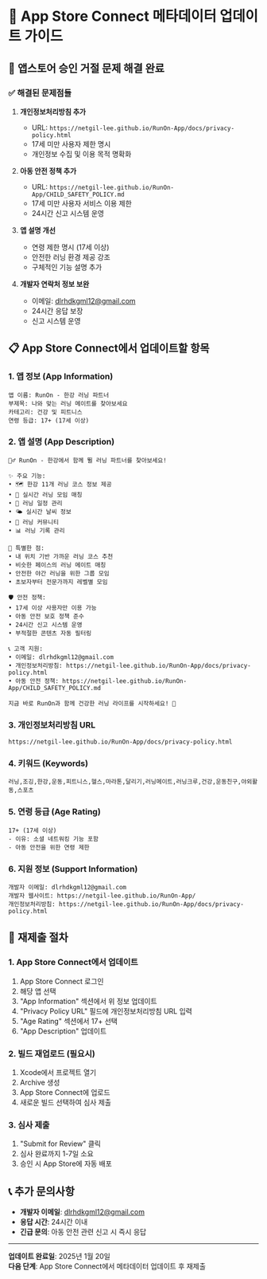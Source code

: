 # 📱 App Store Connect 메타데이터 업데이트 가이드

## 🚨 앱스토어 승인 거절 문제 해결 완료

### ✅ 해결된 문제점들

1. **개인정보처리방침 추가**
   - URL: `https://netgil-lee.github.io/RunOn-App/docs/privacy-policy.html`
   - 17세 미만 사용자 제한 명시
   - 개인정보 수집 및 이용 목적 명확화

2. **아동 안전 정책 추가**
   - URL: `https://netgil-lee.github.io/RunOn-App/CHILD_SAFETY_POLICY.md`
   - 17세 미만 사용자 서비스 이용 제한
   - 24시간 신고 시스템 운영

3. **앱 설명 개선**
   - 연령 제한 명시 (17세 이상)
   - 안전한 러닝 환경 제공 강조
   - 구체적인 기능 설명 추가

4. **개발자 연락처 정보 보완**
   - 이메일: dlrhdkgml12@gmail.com
   - 24시간 응답 보장
   - 신고 시스템 운영

## 📋 App Store Connect에서 업데이트할 항목

### 1. 앱 정보 (App Information)
```
앱 이름: RunOn - 한강 러닝 파트너
부제목: 나와 맞는 러닝 메이트를 찾아보세요
카테고리: 건강 및 피트니스
연령 등급: 17+ (17세 이상)
```

### 2. 앱 설명 (App Description)
```
🏃‍♂️ RunOn - 한강에서 함께 뛸 러닝 파트너를 찾아보세요!

✨ 주요 기능:
• 🗺️ 한강 11개 러닝 코스 정보 제공
• 👥 실시간 러닝 모임 매칭
• 📅 러닝 일정 관리
• 🌤️ 실시간 날씨 정보
• 💬 러닝 커뮤니티
• 📊 러닝 기록 관리

🎯 특별한 점:
• 내 위치 기반 가까운 러닝 코스 추천
• 비슷한 페이스의 러닝 메이트 매칭
• 안전한 야간 러닝을 위한 그룹 모임
• 초보자부터 전문가까지 레벨별 모임

🛡️ 안전 정책:
• 17세 이상 사용자만 이용 가능
• 아동 안전 보호 정책 준수
• 24시간 신고 시스템 운영
• 부적절한 콘텐츠 자동 필터링

📞 고객 지원:
• 이메일: dlrhdkgml12@gmail.com
• 개인정보처리방침: https://netgil-lee.github.io/RunOn-App/docs/privacy-policy.html
• 아동 안전 정책: https://netgil-lee.github.io/RunOn-App/CHILD_SAFETY_POLICY.md

지금 바로 RunOn과 함께 건강한 러닝 라이프를 시작하세요! 🌟
```

### 3. 개인정보처리방침 URL
```
https://netgil-lee.github.io/RunOn-App/docs/privacy-policy.html
```

### 4. 키워드 (Keywords)
```
러닝,조깅,한강,운동,피트니스,헬스,마라톤,달리기,러닝메이트,러닝크루,건강,운동친구,야외활동,스포츠
```

### 5. 연령 등급 (Age Rating)
```
17+ (17세 이상)
- 이유: 소셜 네트워킹 기능 포함
- 아동 안전을 위한 연령 제한
```

### 6. 지원 정보 (Support Information)
```
개발자 이메일: dlrhdkgml12@gmail.com
개발자 웹사이트: https://netgil-lee.github.io/RunOn-App/
개인정보처리방침: https://netgil-lee.github.io/RunOn-App/docs/privacy-policy.html
```

## 🔄 재제출 절차

### 1. App Store Connect에서 업데이트
1. App Store Connect 로그인
2. 해당 앱 선택
3. "App Information" 섹션에서 위 정보 업데이트
4. "Privacy Policy URL" 필드에 개인정보처리방침 URL 입력
5. "Age Rating" 섹션에서 17+ 선택
6. "App Description" 업데이트

### 2. 빌드 재업로드 (필요시)
1. Xcode에서 프로젝트 열기
2. Archive 생성
3. App Store Connect에 업로드
4. 새로운 빌드 선택하여 심사 제출

### 3. 심사 제출
1. "Submit for Review" 클릭
2. 심사 완료까지 1-7일 소요
3. 승인 시 App Store에 자동 배포

## 📞 추가 문의사항

- **개발자 이메일**: dlrhdkgml12@gmail.com
- **응답 시간**: 24시간 이내
- **긴급 문의**: 아동 안전 관련 신고 시 즉시 응답

---

**업데이트 완료일**: 2025년 1월 20일  
**다음 단계**: App Store Connect에서 메타데이터 업데이트 후 재제출
